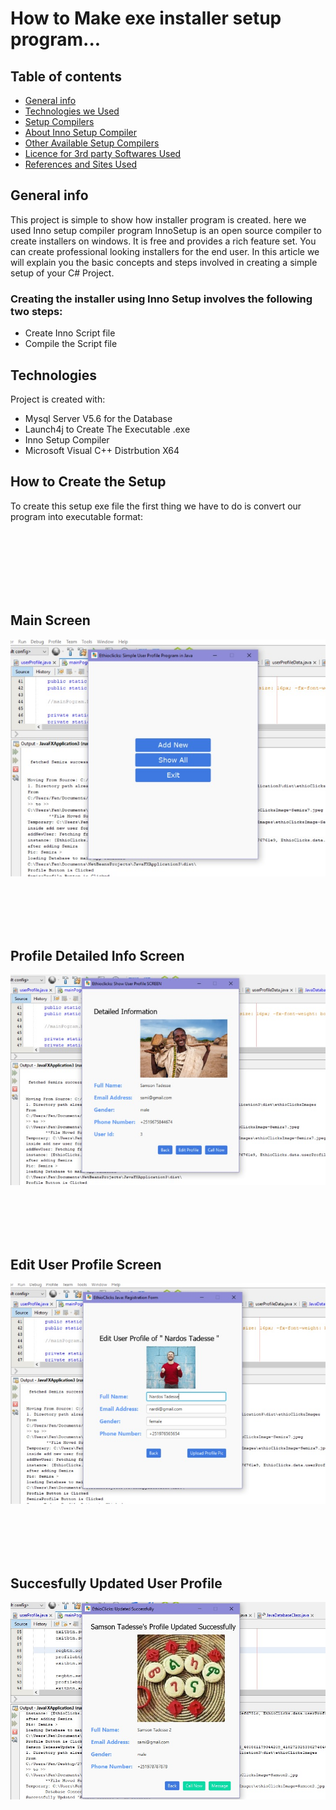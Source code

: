 # How to Make exe installer setup program...
## 
## Table of contents
* [General info](#general-info)
* [Technologies we Used](#technologies)
* [Setup Compilers ](#setup)
* [About Inno Setup Compiler](#setup)
* [Other Available Setup Compilers](#setup)
* [Licence for 3rd party Softwares Used](#setup)
* [References and Sites Used](#setup)

## General info
This project is simple to show how installer program is created. here we used Inno setup compiler program InnoSetup is an open source compiler to create installers on windows. It is free and provides a rich feature set. You can create professional looking installers for the end user. In this article we will explain you the basic concepts and steps involved in creating a simple setup of your C# Project.

### Creating the installer using Inno Setup involves the following two steps:
* Create Inno Script file
* Compile the Script file
## Technologies
Project is created with:
* Mysql Server V5.6  for the Database
* Launch4j to Create The Executable .exe 
* Inno Setup Compiler
* Microsoft Visual C++ Distrbution X64
	
## How to Create the Setup
To create this setup exe file the first thing we have to do is convert our program into executable format:

<br />
<br />
<br />
<br />
<br />
<br />

## Main Screen
![User Profile](images/app-starting-ui.jpeg)

<br />
<br />
<br />
<br />

## Profile Detailed Info Screen
![Profile Detail](images/user-detail-info.jpeg)

<br />
<br />
<br />
<br />

## Edit User Profile Screen
![Edit Profile](images/edit-ui.jpeg)

<br />
<br />
<br />
<br />

## Succesfully Updated User  Profile
![Updated Profile](images/updated.jpeg)
